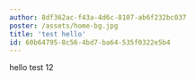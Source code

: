 ```yaml
---
author: 8df362ac-f43a-4d6c-8107-ab6f232bc037
poster: /assets/home-bg.jpg
title: 'test hello'
id: 60b64795-8c56-4bd7-ba64-535f0322e5b4
---
```

hello test 12
